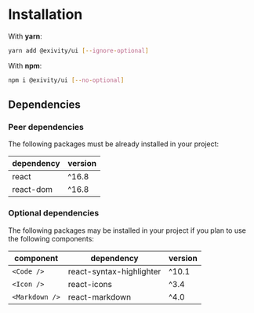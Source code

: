 Installation
============

With **yarn**:

```bash
yarn add @exivity/ui [--ignore-optional]
```

With **npm**:

```bash
npm i @exivity/ui [--no-optional]
```

Dependencies
------------

### Peer dependencies

The following packages must be already installed in your project:

| dependency | version |
|------------|---------|
| react | ^16.8 |
| react-dom | ^16.8 |

### Optional dependencies

The following packages may be installed in your project if you plan to use the following components:

| component | dependency | version |
|-----------|------------|---------|
| `<Code />` | react-syntax-highlighter | ^10.1
| `<Icon />` | react-icons | ^3.4
| `<Markdown />` | react-markdown | ^4.0
